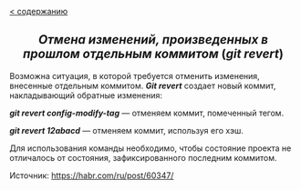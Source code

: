 [< содержанию](./readme.md)

## <center> *Отмена изменений, произведенных в прошлом отдельным коммитом* (***git revert***) </center>

Возможна ситуация, в которой требуется отменить изменения, внесенные отдельным
коммитом. ***Git revert*** создает новый коммит, накладывающий обратные изменения:


***git revert config-modify-tag*** — отменяем коммит, помеченный тегом.

***git revert 12abacd*** — отменяем коммит, используя его хэш.

Для использования команды необходимо, чтобы состояние проекта не отличалось от
состояния, зафиксированного последним коммитом.

Источник: https://habr.com/ru/post/60347/